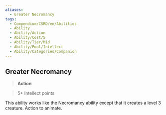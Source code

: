 ```yaml
---
aliases:
  - Greater Necromancy
tags:
  - Compendium/CSRD/en/Abilities
  - Ability
  - Ability/Action
  - Ability/Cost/5
  - Ability/Tier/Mid
  - Ability/Pool/Intellect
  - Ability/Categories/Companion
---
```

  
    
## Greater Necromancy    
>**Action**    
>5+ Intellect points  
    
This ability works like the Necromancy ability except that it creates a level 3 creature. Action to animate.
